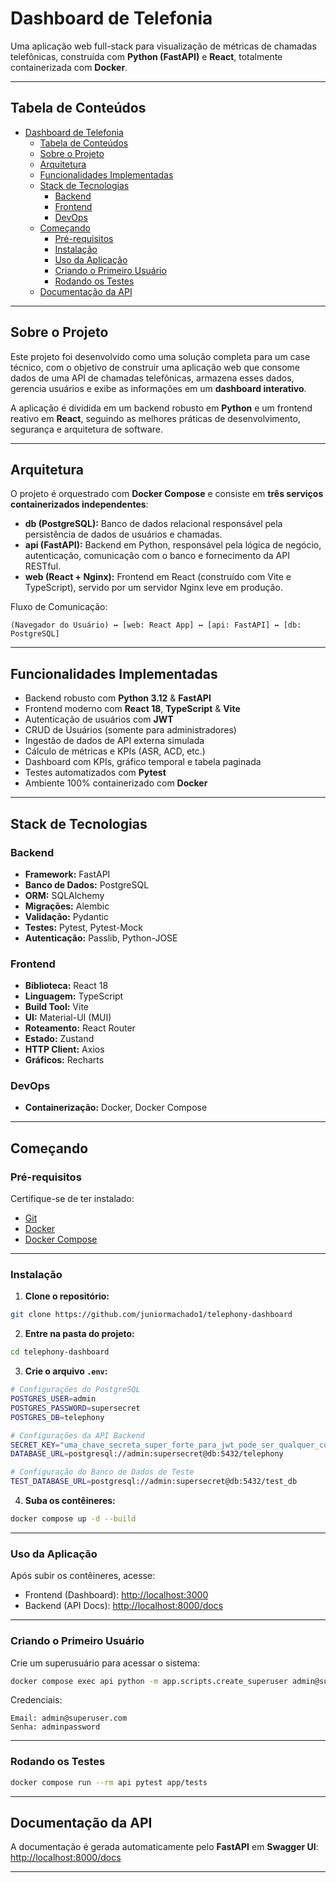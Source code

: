 # Dashboard de Telefonia

Uma aplicação web full-stack para visualização de métricas de chamadas telefônicas, construída com **Python (FastAPI)** e **React**, totalmente containerizada com **Docker**.

---

## Tabela de Conteúdos
- [Dashboard de Telefonia](#dashboard-de-telefonia)
  - [Tabela de Conteúdos](#tabela-de-conteúdos)
  - [Sobre o Projeto](#sobre-o-projeto)
  - [Arquitetura](#arquitetura)
  - [Funcionalidades Implementadas](#funcionalidades-implementadas)
  - [Stack de Tecnologias](#stack-de-tecnologias)
    - [Backend](#backend)
    - [Frontend](#frontend)
    - [DevOps](#devops)
  - [Começando](#começando)
    - [Pré-requisitos](#pré-requisitos)
    - [Instalação](#instalação)
    - [Uso da Aplicação](#-uso-da-aplicação)
    - [Criando o Primeiro Usuário](#criando-o-primeiro-usuário)
    - [Rodando os Testes](#rodando-os-testes)
  - [Documentação da API](#-documentação-da-api)

---

## Sobre o Projeto
Este projeto foi desenvolvido como uma solução completa para um case técnico, com o objetivo de construir uma aplicação web que consome dados de uma API de chamadas telefônicas, armazena esses dados, gerencia usuários e exibe as informações em um **dashboard interativo**.

A aplicação é dividida em um backend robusto em **Python** e um frontend reativo em **React**, seguindo as melhores práticas de desenvolvimento, segurança e arquitetura de software.

---

## Arquitetura
O projeto é orquestrado com **Docker Compose** e consiste em **três serviços containerizados independentes**:

- **db (PostgreSQL):** Banco de dados relacional responsável pela persistência de dados de usuários e chamadas.  
- **api (FastAPI):** Backend em Python, responsável pela lógica de negócio, autenticação, comunicação com o banco e fornecimento da API RESTful.  
- **web (React + Nginx):** Frontend em React (construído com Vite e TypeScript), servido por um servidor Nginx leve em produção.  

Fluxo de Comunicação:
```
(Navegador do Usuário) ↔️ [web: React App] ↔️ [api: FastAPI] ↔️ [db: PostgreSQL]
```

---

## Funcionalidades Implementadas
- Backend robusto com **Python 3.12** & **FastAPI**
- Frontend moderno com **React 18**, **TypeScript** & **Vite**
- Autenticação de usuários com **JWT**
- CRUD de Usuários (somente para administradores)
- Ingestão de dados de API externa simulada
- Cálculo de métricas e KPIs (ASR, ACD, etc.)
- Dashboard com KPIs, gráfico temporal e tabela paginada
- Testes automatizados com **Pytest**
- Ambiente 100% containerizado com **Docker**

---

## Stack de Tecnologias

### Backend
- **Framework:** FastAPI
- **Banco de Dados:** PostgreSQL
- **ORM:** SQLAlchemy
- **Migrações:** Alembic
- **Validação:** Pydantic
- **Testes:** Pytest, Pytest-Mock
- **Autenticação:** Passlib, Python-JOSE

### Frontend
- **Biblioteca:** React 18
- **Linguagem:** TypeScript
- **Build Tool:** Vite
- **UI:** Material-UI (MUI)
- **Roteamento:** React Router
- **Estado:** Zustand
- **HTTP Client:** Axios
- **Gráficos:** Recharts

### DevOps
- **Containerização:** Docker, Docker Compose

---

## Começando

### Pré-requisitos
Certifique-se de ter instalado:
- [Git](https://git-scm.com/)
- [Docker](https://www.docker.com/)
- [Docker Compose](https://docs.docker.com/compose/)

---

### Instalação

1. **Clone o repositório:**
```bash
git clone https://github.com/juniormachado1/telephony-dashboard
```

2. **Entre na pasta do projeto:**
```bash
cd telephony-dashboard
```

3. **Crie o arquivo `.env`:**
```bash
# Configurações do PostgreSQL
POSTGRES_USER=admin
POSTGRES_PASSWORD=supersecret
POSTGRES_DB=telephony

# Configurações da API Backend
SECRET_KEY="uma_chave_secreta_super_forte_para_jwt_pode_ser_qualquer_coisa"
DATABASE_URL=postgresql://admin:supersecret@db:5432/telephony

# Configuração do Banco de Dados de Teste
TEST_DATABASE_URL=postgresql://admin:supersecret@db:5432/test_db
```

4. **Suba os contêineres:**
```bash
docker compose up -d --build
```

---

### Uso da Aplicação

Após subir os contêineres, acesse:  
- Frontend (Dashboard): [http://localhost:3000](http://localhost:3000)  
- Backend (API Docs): [http://localhost:8000/docs](http://localhost:8000/docs)

---

###  Criando o Primeiro Usuário

Crie um superusuário para acessar o sistema:
```bash
docker compose exec api python -m app.scripts.create_superuser admin@superuser.com adminpassword
```

Credenciais:
```
Email: admin@superuser.com
Senha: adminpassword
```

---

###  Rodando os Testes

```bash
docker compose run --rm api pytest app/tests
```

---

## Documentação da API

A documentação é gerada automaticamente pelo **FastAPI** em **Swagger UI**:  
 [http://localhost:8000/docs](http://localhost:8000/docs)

---



